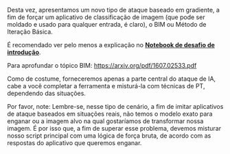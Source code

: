 Desta vez, apresentamos um novo tipo de ataque baseado em gradiente, a fim de forçar um aplicativo de classificação de imagem (que pode ser moldado e usado para qualquer entrada, é claro), o BIM ou Método de Iteração Básica.

É recomendado ver pelo menos a explicação no [**Notebook de desafio de introdução**](//https://colab.research.google.com/drive/1lDh0oZ3TR-z87WjogdegZCdtsUuDADcR).

Para aprofundar o tópico BIM:
https://arxiv.org/pdf/1607.02533.pdf

Como de costume, forneceremos apenas a parte central do ataque de IA, cabe a você completar a ferramenta e misturá-la com técnicas de PT, dependendo das situações.

Por favor, note:
Lembre-se, nesse tipo de cenário, a fim de imitar aplicativos de ataque baseados em situações reais, não temos o modelo exato para enganar ou a imagem alvo na qual gostaríamos de transformar nossa imagem. É por isso que, a fim de superar esse problema, devemos misturar nosso script principal com uma lógica de força bruta, de acordo com as respostas do aplicativo que queremos enganar.
